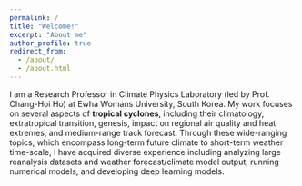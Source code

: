 ```yaml
---
permalink: /
title: "Welcome!"
excerpt: "About me"
author_profile: true
redirect_from: 
  - /about/
  - /about.html
---
```


I am a Research Professor in Climate Physics Laboratory (led by Prof. Chang-Hoi Ho) at Ewha Womans University, South Korea. My work focuses on several aspects of <b>tropical cyclones</b>, including their climatology, extratropical transition, genesis, impact on regional air quality and heat extremes, and medium-range track forecast. Through these wide-ranging topics, which encompass long-term future climate to short-term weather time-scale, I have acquired diverse experience including analyzing large reanalysis datasets and weather forecast/climate model output, running numerical models, and developing deep learning models.
